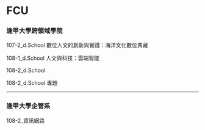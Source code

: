 # FCU

### 逢甲大學跨領域學院

107-2_d.School 數位人文的創新與實踐：海洋文化數位典藏

108-1_d.School 人文與科技：雲端智能

108-2_d.School

108-2_d.School 專題

---
### 逢甲大學企管系

108-2_資訊網路
